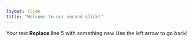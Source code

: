```yaml
---
layout: slide
title: "Welcome to our second slide!"
---
```

Your text **Replace** line 5 with something new
Use the left arrow to go back!
